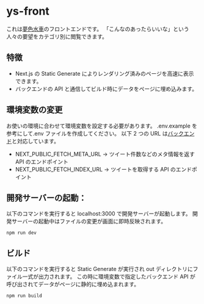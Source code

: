 # ys-front

これは[夢色水車](https://ys.7oh.dev/)のフロントエンドです。
「こんなのあったらいいな」という人々の要望をカテゴリ別に閲覧できます。

## 特徴

- Next.js の Static Generate によりレンダリング済みのページを高速に表示できます。
- バックエンドの API と通信してビルド時にデータをページに埋め込みます。

## 環境変数の変更

お使いの環境に合わせて環境変数を設定する必要があります。
.env.example を参考にして.env ファイルを作成してください。
以下 2 つの URL は[バックエンド](https://github.com/7oh2020/ys-back)と対応しています。

- NEXT_PUBLIC_FETCH_META_URL -> ツイート件数などのメタ情報を返す API のエンドポイント
- NEXT_PUBLIC_FETCH_INDEX_URL -> ツイートを取得する API のエンドポイント

## 開発サーバーの起動：

以下のコマンドを実行すると localhost:3000 で開発サーバーが起動します。
開発サーバーの起動中はファイルの変更が画面に即時反映されます。

```
npm run dev
```

## ビルド

以下のコマンドを実行すると Static Generate が実行され out ディレクトリにファイル一式が出力されます。
この時に環境変数で指定したバックエンド API が呼び出されてデータがページに静的に埋め込まれます。

```
npm run build
```
